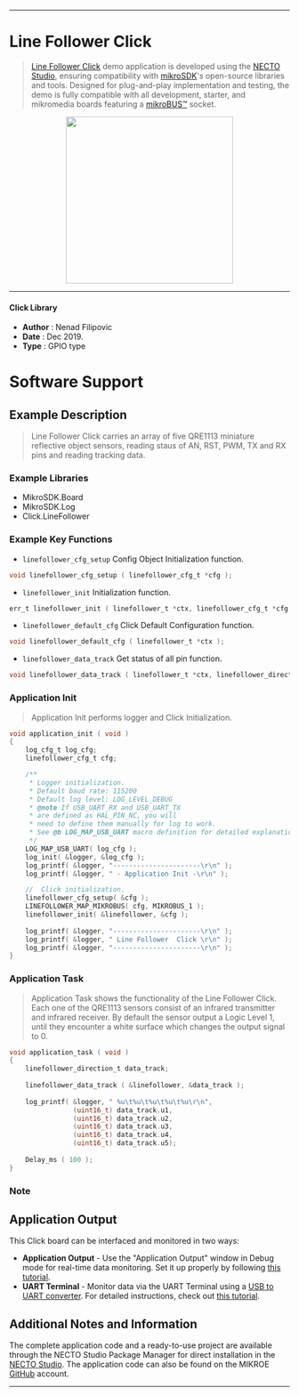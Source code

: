 
---
# Line Follower Click

> [Line Follower Click](https://www.mikroe.com/?pid_product=MIKROE-1999) demo application is developed using
the [NECTO Studio](https://www.mikroe.com/necto), ensuring compatibility with [mikroSDK](https://www.mikroe.com/mikrosdk)'s
open-source libraries and tools. Designed for plug-and-play implementation and testing, the demo is fully compatible with
all development, starter, and mikromedia boards featuring a [mikroBUS&trade;](https://www.mikroe.com/mikrobus) socket.

<p align="center">
  <img src="https://www.mikroe.com/?pid_product=MIKROE-1999&image=1" height=300px>
</p>

---

#### Click Library

- **Author**        : Nenad Filipovic
- **Date**          : Dec 2019.
- **Type**          : GPIO type

# Software Support

## Example Description

> Line Follower Click carries an array of five QRE1113 
> miniature reflective object sensors,
> reading staus of AN, RST, PWM, TX and RX pins and reading tracking data.

### Example Libraries

- MikroSDK.Board
- MikroSDK.Log
- Click.LineFollower

### Example Key Functions

- `linefollower_cfg_setup` Config Object Initialization function. 
```c
void linefollower_cfg_setup ( linefollower_cfg_t *cfg );
``` 
 
- `linefollower_init` Initialization function. 
```c
err_t linefollower_init ( linefollower_t *ctx, linefollower_cfg_t *cfg );
```

- `linefollower_default_cfg` Click Default Configuration function. 
```c
void linefollower_default_cfg ( linefollower_t *ctx );
```

- `linefollower_data_track` Get status of all pin function. 
```c
void linefollower_data_track ( linefollower_t *ctx, linefollower_direction_t *data_track );
```

### Application Init

> Application Init performs logger and Click Initialization.

```c
void application_init ( void )
{
    log_cfg_t log_cfg;
    linefollower_cfg_t cfg;

    /** 
     * Logger initialization.
     * Default baud rate: 115200
     * Default log level: LOG_LEVEL_DEBUG
     * @note If USB_UART_RX and USB_UART_TX 
     * are defined as HAL_PIN_NC, you will 
     * need to define them manually for log to work. 
     * See @b LOG_MAP_USB_UART macro definition for detailed explanation.
     */
    LOG_MAP_USB_UART( log_cfg );
    log_init( &logger, &log_cfg );
    log_printf( &logger, "----------------------\r\n" );
    log_printf( &logger, " - Application Init -\r\n" );

    //  Click initialization.
    linefollower_cfg_setup( &cfg );
    LINEFOLLOWER_MAP_MIKROBUS( cfg, MIKROBUS_1 );
    linefollower_init( &linefollower, &cfg );
    
    log_printf( &logger, "----------------------\r\n" );
    log_printf( &logger, " Line Follower  Click \r\n" );
    log_printf( &logger, "----------------------\r\n" );
}
```

### Application Task

> Application Task shows the functionality of the Line Follower Click.
> Each one of the QRE1113 sensors consist of an
> infrared transmitter and infrared receiver. 
> By default the sensor output a Logic Level 1, until they encounter a 
> white surface which changes the output signal to 0.

```c
void application_task ( void )
{
    linefollower_direction_t data_track;
    
    linefollower_data_track ( &linefollower, &data_track );
    
    log_printf( &logger, " %u\t%u\t%u\t%u\t%u\r\n", 
                (uint16_t) data_track.u1, 
                (uint16_t) data_track.u2, 
                (uint16_t) data_track.u3, 
                (uint16_t) data_track.u4, 
                (uint16_t) data_track.u5);
    
    Delay_ms ( 100 );
}
```

### Note

## Application Output

This Click board can be interfaced and monitored in two ways:
- **Application Output** - Use the "Application Output" window in Debug mode for real-time data monitoring.
Set it up properly by following [this tutorial](https://www.youtube.com/watch?v=ta5yyk1Woy4).
- **UART Terminal** - Monitor data via the UART Terminal using
a [USB to UART converter](https://www.mikroe.com/click/interface/usb?interface*=uart,uart). For detailed instructions,
check out [this tutorial](https://help.mikroe.com/necto/v2/Getting%20Started/Tools/UARTTerminalTool).

## Additional Notes and Information

The complete application code and a ready-to-use project are available through the NECTO Studio Package Manager for 
direct installation in the [NECTO Studio](https://www.mikroe.com/necto). The application code can also be found on
the MIKROE [GitHub](https://github.com/MikroElektronika/mikrosdk_click_v2) account.

---
